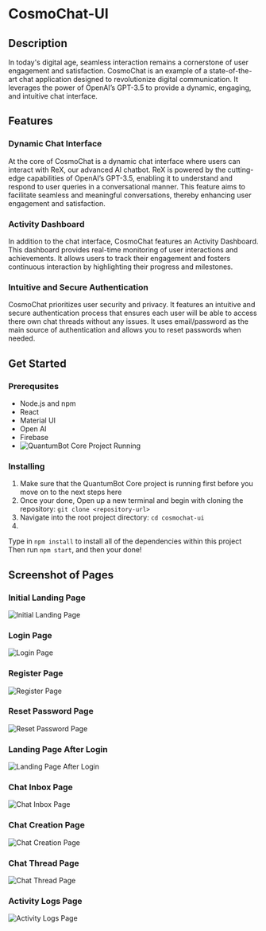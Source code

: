 # CosmoChat-UI

## Description
In today's digital age, seamless interaction remains a cornerstone of user engagement and satisfaction. CosmoChat is an example of a state-of-the-art chat application designed to revolutionize digital communication. It leverages the power of OpenAI’s GPT-3.5 to provide a dynamic, engaging, and intuitive chat interface.

## Features
### Dynamic Chat Interface
At the core of CosmoChat is a dynamic chat interface where users can interact with ReX, our advanced AI chatbot. ReX is powered by the cutting-edge capabilities of OpenAI’s GPT-3.5, enabling it to understand and respond to user queries in a conversational manner. This feature aims to facilitate seamless and meaningful conversations, thereby enhancing user engagement and satisfaction.

### Activity Dashboard
In addition to the chat interface, CosmoChat features an Activity Dashboard. This dashboard provides real-time monitoring of user interactions and achievements. It allows users to track their engagement and fosters continuous interaction by highlighting their progress and milestones.

### Intuitive and Secure Authentication
CosmoChat prioritizes user security and privacy. It features an intuitive and secure authentication process that ensures each user will be able to access there own chat threads without any issues. It uses email/password as the main source of authentication and allows you to reset passwords when needed.


## Get Started

### Prerequsites
- Node.js and npm
- React
- Material UI
- Open AI
- Firebase
- ![QuantumBot Core Project Running](https://github.com/LiangChu1/Rex-chatbot)
### Installing

1. Make sure that the QuantumBot Core project is running first before you move on to the next steps here
2. Once your done, Open up a new terminal and begin with cloning the repository: `git clone <repository-url>`
3. Navigate into the root project directory: `cd cosmochat-ui`
4. 
 Type in `npm install` to install all of the dependencies within this project
 Then run `npm start`, and then your done!

## Screenshot of Pages

### Initial Landing Page
![Initial Landing Page](PageScreenshots/Initial_Landing_Page.png)

### Login Page
![Login Page](PageScreenshots/Login_Page.png)

### Register Page
![Register Page](PageScreenshots/Register_Page.png)

### Reset Password Page
![Reset Password Page](PageScreenshots/Reset_Password_Page.png)

### Landing Page After Login
![Landing Page After Login](PageScreenshots/Landing_Page_After_Login.png)

### Chat Inbox Page
![Chat Inbox Page](PageScreenshots/Chat_Inbox.png)

### Chat Creation Page
![Chat Creation Page](PageScreenshots/Chat_Creation.png)

### Chat Thread Page
![Chat Thread Page](PageScreenshots/Chat_Thread.png)

### Activity Logs Page
![Activity Logs Page](PageScreenshots/Activity_Logs.png)
